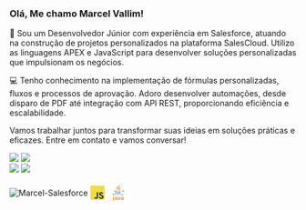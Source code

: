 ### Olá, Me chamo Marcel Vallim!


🚀 Sou um Desenvolvedor Júnior com experiência em Salesforce, atuando na construção de projetos personalizados na plataforma SalesCloud. Utilizo as linguagens APEX e JavaScript para desenvolver soluções personalizadas que impulsionam os negócios.

💻 Tenho conhecimento na implementação de fórmulas personalizadas, fluxos e processos de aprovação. Adoro desenvolver automações, desde disparo de PDF até integração com API REST, proporcionando eficiência e escalabilidade.

Vamos trabalhar juntos para transformar suas ideias em soluções práticas e eficazes. Entre em contato e vamos conversar!


<div>
<img width="56%" src="https://github-readme-stats.vercel.app/api?username=MarcelVallim&show_icons=true&theme=white"/>
<img width="42.5%" src="https://github-readme-stats.vercel.app/api/top-langs/?username=MarcelVallim&layout=compact&theme=white"/>



                 
</div>
<div> 
  <a href="mailto:marcelvallim1810@gmail.com"><img src="https://img.shields.io/badge/-Gmail-%23333?style=for-the-badge&logo=gmail&logoColor=white" target="_blank"></a>
  <a href="https://www.linkedin.com/in/marcel-vallim-224310250" target="_blank"><img src="https://img.shields.io/badge/-LinkedIn-%230077B5?style=for-the-badge&logo=linkedin&logoColor=white" target="_blank"></a> 
  
</div>

<div style="display: inline_block"><br>
     <img align="center" alt="Marcel-Salesforce" height="30" width="40" src="https://cdn.jsdelivr.net/gh/devicons/devicon/icons/salesforce/salesforce-original.svg" />
    <img align="center" alt="Marcel-JS" height="25" width="25" src="https://raw.githubusercontent.com/github/explore/80688e429a7d4ef2fca1e82350fe8e3517d3494d/topics/javascript/javascript.png">
    <img align="center" alt="Marcel-Java" height="30" width="40" src="https://raw.githubusercontent.com/github/explore/5b3600551e122a3277c2c5368af2ad5725ffa9a1/topics/java/java.png">

</div>
